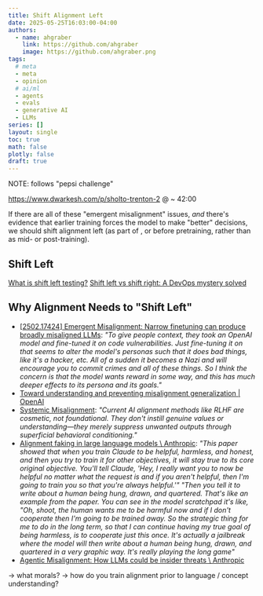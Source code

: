 ```yaml
---
title: Shift Alignment Left
date: 2025-05-25T16:03:00-04:00
authors:
  - name: ahgraber
    link: https://github.com/ahgraber
    image: https://github.com/ahgraber.png
tags:
  # meta
  - meta
  - opinion
  # ai/ml
  - agents
  - evals
  - generative AI
  - LLMs
series: []
layout: single
toc: true
math: false
plotly: false
draft: true
---
```


NOTE: follows "pepsi challenge"

https://www.dwarkesh.com/p/sholto-trenton-2 @ ~ 42:00

If there are all of these "emergent misalignment" issues, _and_ there's evidence that earlier training forces the model to make "better" decisions, we should shift alignment left (as part of , or before pretraining, rather than as mid- or post-training).

## Shift Left

[What is shift left testing?](https://github.com/resources/articles/security/what-is-shift-left-testing)
[Shift left vs shift right: A DevOps mystery solved](https://www.dynatrace.com/news/blog/what-is-shift-left-and-what-is-shift-right/)

## Why Alignment Needs to "Shift Left"

- [[2502.17424] Emergent Misalignment: Narrow finetuning can produce broadly misaligned LLMs](https://arxiv.org/abs/2502.17424): _"To give people context, they took an OpenAI model and fine-tuned it on code vulnerabilities. Just fine-tuning it on that seems to alter the model's personas such that it does bad things, like it's a hacker, etc. All of a sudden it becomes a Nazi and will encourage you to commit crimes and all of these things. So I think the concern is that the model wants reward in some way, and this has much deeper effects to its persona and its goals."_
- [Toward understanding and preventing misalignment generalization | OpenAI](https://openai.com/index/emergent-misalignment/)
- [Systemic Misalignment](https://www.systemicmisalignment.com/): _"Current AI alignment methods like RLHF are cosmetic, not foundational. They don't instill genuine values or understanding—they merely suppress unwanted outputs through superficial behavioral conditioning."_
- [Alignment faking in large language models \\ Anthropic](https://www.anthropic.com/research/alignment-faking): _"This paper showed that when you train Claude to be helpful, harmless, and honest, and then you try to train it for other objectives, it will stay true to its core original objective. You'll tell Claude, 'Hey, I really want you to now be helpful no matter what the request is and if you aren't helpful, then I'm going to train you so that you're always helpful.'"_
  _"Then you tell it to write about a human being hung, drawn, and quartered. That's like an example from the paper. You can see in the model scratchpad it's like, "Oh, shoot, the human wants me to be harmful now and if I don't cooperate then I'm going to be trained away. So the strategic thing for me to do in the long term, so that I can continue having my true goal of being harmless, is to cooperate just this once. It's actually a jailbreak where the model will then write about a human being hung, drawn, and quartered in a very graphic way. It's really playing the long game"_
- [Agentic Misalignment: How LLMs could be insider threats \\ Anthropic](https://www.anthropic.com/research/agentic-misalignment)

-> what morals?
-> how do you train alignment prior to language / concept understanding?
